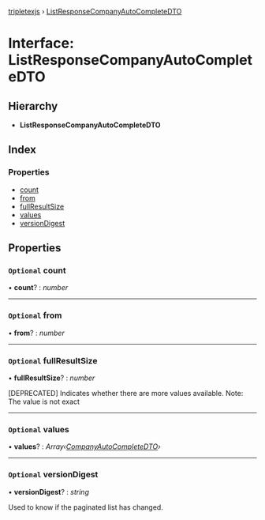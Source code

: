[tripletexjs](../README.md) › [ListResponseCompanyAutoCompleteDTO](listresponsecompanyautocompletedto.md)

# Interface: ListResponseCompanyAutoCompleteDTO

## Hierarchy

* **ListResponseCompanyAutoCompleteDTO**

## Index

### Properties

* [count](listresponsecompanyautocompletedto.md#optional-count)
* [from](listresponsecompanyautocompletedto.md#optional-from)
* [fullResultSize](listresponsecompanyautocompletedto.md#optional-fullresultsize)
* [values](listresponsecompanyautocompletedto.md#optional-values)
* [versionDigest](listresponsecompanyautocompletedto.md#optional-versiondigest)

## Properties

### `Optional` count

• **count**? : *number*

___

### `Optional` from

• **from**? : *number*

___

### `Optional` fullResultSize

• **fullResultSize**? : *number*

[DEPRECATED] Indicates whether there are more values available. Note: The value is not exact

___

### `Optional` values

• **values**? : *Array‹[CompanyAutoCompleteDTO](companyautocompletedto.md)›*

___

### `Optional` versionDigest

• **versionDigest**? : *string*

Used to know if the paginated list has changed.
